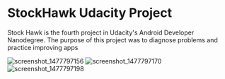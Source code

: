 # StockHawk Udacity Project
Stock Hawk is the fourth project in Udacity's Android Developer Nanodegree. The purpose of this project was to diagnose problems and practice improving apps

![screenshot_1477797156](https://cloud.githubusercontent.com/assets/18495900/21953051/9d572b9a-d9fb-11e6-82a6-5b5e0143fc32.png) ![screenshot_1477797170](https://cloud.githubusercontent.com/assets/18495900/21953052/9d5a225a-d9fb-11e6-903c-31cf06f497f6.png)
![screenshot_1477797198](https://cloud.githubusercontent.com/assets/18495900/21953050/9d56de9c-d9fb-11e6-8790-c6148742fc76.png)
